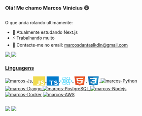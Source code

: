 ### Olá! Me chamo Marcos Vinicius 😎

##

O que anda rolando ultimamente:

- 📝 Atualmente estudando Next.js
- ⚡ Trabalhando muito
- 💬 Contacte-me no email: marcosdantaslkdin@gmail.com

<div align="left">
  <a href="https://github.com/Marcos-Dantas22">
  <img height="180em" src="https://github-readme-stats.vercel.app/api?username=Marcos-Dantas22&show_icons=true&theme=dark&include_all_commits=true&count_private=true"/>
  <img height="180em" src="https://github-readme-stats.vercel.app/api/top-langs/?username=Marcos-Dantas22&layout=compact&langs_count=7&theme=dark"/>
</div>

### Linguagens
<div style="display: inline_block">
  <img align="center" alt="marcos-Js" height="30" width="40" src="https://cdn.jsdelivr.net/gh/devicons/devicon/icons/flutter/flutter-original.svg">
  <img align="center" alt="marcos-Js" height="30" width="40" src="https://raw.githubusercontent.com/devicons/devicon/master/icons/javascript/javascript-plain.svg">
  <img align="center" alt="marcos-Ts" height="30" width="40" src="https://raw.githubusercontent.com/devicons/devicon/master/icons/typescript/typescript-plain.svg">
  <img align="center" alt="marcos-React" height="30" width="40" src="https://raw.githubusercontent.com/devicons/devicon/master/icons/react/react-original.svg">
  <img align="center" alt="marcos-HTML" height="30" width="40" src="https://raw.githubusercontent.com/devicons/devicon/master/icons/html5/html5-original.svg">
  <img align="center" alt="marcos-CSS" height="30" width="40" src="https://raw.githubusercontent.com/devicons/devicon/master/icons/css3/css3-original.svg">
  
  <img align="center" alt="marcos-Python" height="30" width="40" src="https://icongr.am/devicon/python-original.svg?size=128&color=currentColor">
  <img align="center" alt="marcos-Django" height="30" width="40" src="https://icongr.am/devicon/django-original.svg?size=128&color=currentColor">
  <img align="center" alt="marcos-PostgreSQL" height="30" width="40" src="https://icongr.am/devicon/postgresql-original.svg?size=128&color=currentColor">
  <img align="center" alt="marcos-Nodejs" height="30" width="40" src="https://icongr.am/devicon/nodejs-original-wordmark.svg?size=128&color=currentColor">
  <img align="center" alt="marcos-Docker" height="30" width="40" src="https://icongr.am/devicon/docker-original-wordmark.svg?size=128&color=currentColor">
  <img align="center" alt="marcos-AWS" height="30" width="40" src="https://icongr.am/devicon/amazonwebservices-original-wordmark.svg?size=128&color=currentColor">
</div>

##

<div> 
  <a href = "mailto:marcosdantaslkdin@gmail.com"><img src="https://img.shields.io/badge/-Gmail-%23333?style=for-the-badge&logo=gmail&logoColor=white" target="_blank"></a>
  <a href="https://www.linkedin.com/in/marki-dante/" target="_blank"><img src="https://img.shields.io/badge/-LinkedIn-%230077B5?style=for-the-badge&logo=linkedin&logoColor=white" target="_blank"></a> 
